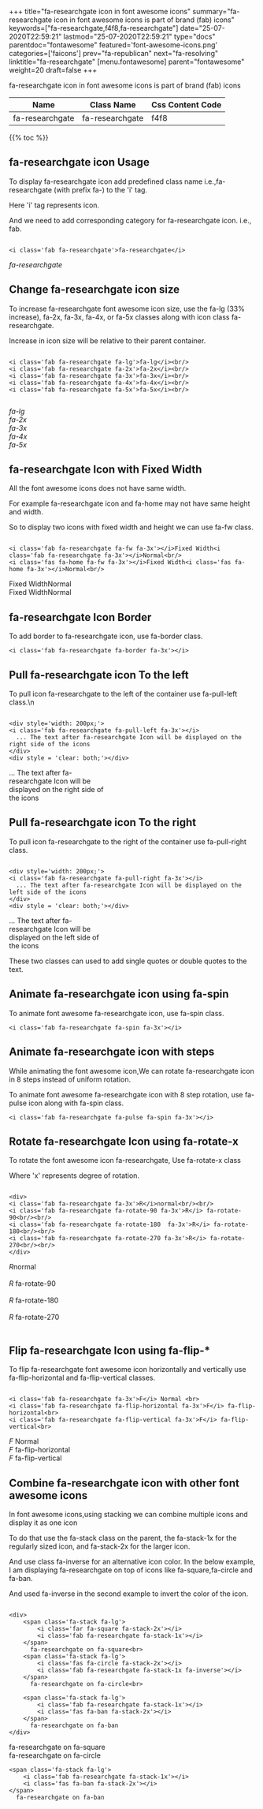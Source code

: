 +++
title="fa-researchgate icon in font awesome icons"
summary="fa-researchgate icon in font awesome icons is part of brand (fab) icons"
keywords=["fa-researchgate,f4f8,fa-researchgate"]
date="25-07-2020T22:59:21"
lastmod="25-07-2020T22:59:21"
type="docs"
parentdoc="fontawesome"
featured='font-awesome-icons.png'
categories=['faicons']
prev="fa-republican"
next="fa-resolving"
linktitle="fa-researchgate"
[menu.fontawesome]
parent="fontawesome"
weight=20
draft=false
+++


fa-researchgate icon in font awesome icons is part of brand (fab) icons

<div class='table-responsive'><table class='table'><thead><tr><th>Name</th><th>Class Name</th><th>Css Content Code</th></tr></thead><tbody><tr><td>fa-researchgate</td><td>fa-researchgate</td><td>f4f8</td></tr></tbody></table></div>


{{% toc %}}


## fa-researchgate icon Usage

To display fa-researchgate icon add predefined class name i.e.,fa-researchgate (with prefix fa-) to the 'i' tag.

Here 'i' tag represents icon.

And we need to add corresponding category for fa-researchgate icon. i.e., fab.


```

<i class='fab fa-researchgate'>fa-researchgate</i>
```

<i class='fab fa-researchgate'>fa-researchgate</i>




## Change fa-researchgate icon size
To increase fa-researchgate font awesome icon size, use the fa-lg (33% increase), fa-2x, fa-3x, fa-4x, or fa-5x classes along with icon class fa-researchgate.

Increase in icon size will be relative to their parent container. 

```

<i class='fab fa-researchgate fa-lg'>fa-lg</i><br/>
<i class='fab fa-researchgate fa-2x'>fa-2x</i><br/>
<i class='fab fa-researchgate fa-3x'>fa-3x</i><br/>
<i class='fab fa-researchgate fa-4x'>fa-4x</i><br/>
<i class='fab fa-researchgate fa-5x'>fa-5x</i><br/>
            
```

<i class='fab fa-researchgate fa-lg'>fa-lg</i><br/>
<i class='fab fa-researchgate fa-2x'>fa-2x</i><br/>
<i class='fab fa-researchgate fa-3x'>fa-3x</i><br/>
<i class='fab fa-researchgate fa-4x'>fa-4x</i><br/>
<i class='fab fa-researchgate fa-5x'>fa-5x</i><br/>
            



## fa-researchgate Icon with Fixed Width 

All the font awesome icons does not have same width.

For example fa-researchgate icon and fa-home may not have same height and width.

So to display two icons with fixed width and height we can use fa-fw class.


```

<i class='fab fa-researchgate fa-fw fa-3x'></i>Fixed Width<i class='fab fa-researchgate fa-3x'></i>Normal<br/>
<i class='fas fa-home fa-fw fa-3x'></i>Fixed Width<i class='fas fa-home fa-3x'></i>Normal<br/>
```

<i class='fab fa-researchgate fa-fw fa-3x'></i>Fixed Width<i class='fab fa-researchgate fa-3x'></i>Normal<br/>
<i class='fas fa-home fa-fw fa-3x'></i>Fixed Width<i class='fas fa-home fa-3x'></i>Normal<br/>



## fa-researchgate Icon Border 

To add border to fa-researchgate icon, use fa-border class.


```
<i class='fab fa-researchgate fa-border fa-3x'></i>

```
<i class='fab fa-researchgate fa-border fa-3x'></i>





## Pull fa-researchgate icon To the left

To pull icon fa-researchgate to the left of the container use fa-pull-left class.\n

```

<div style='width: 200px;'>
<i class='fab fa-researchgate fa-pull-left fa-3x'></i>
  ... The text after fa-researchgate Icon will be displayed on the right side of the icons
</div>
<div style = 'clear: both;'></div>
```

<div style='width: 200px;'>
<i class='fab fa-researchgate fa-pull-left fa-3x'></i>
  ... The text after fa-researchgate Icon will be displayed on the right side of the icons
</div>
<div style = 'clear: both;'></div>




## Pull fa-researchgate icon To the right
To pull icon fa-researchgate to the right of the container use fa-pull-right class.

```

<div style='width: 200px;'>
<i class='fab fa-researchgate fa-pull-right fa-3x'></i>
  ... The text after fa-researchgate Icon will be displayed on the left side of the icons
</div>
<div style = 'clear: both;'></div>
```

<div style='width: 200px;'>
<i class='fab fa-researchgate fa-pull-right fa-3x'></i>
  ... The text after fa-researchgate Icon will be displayed on the left side of the icons
</div>
<div style = 'clear: both;'></div>

These two classes can used to add single quotes or double quotes to the text.


## Animate fa-researchgate icon using fa-spin
To animate font awesome fa-researchgate icon, use fa-spin class.

```
<i class='fab fa-researchgate fa-spin fa-3x'></i>
```
<i class='fab fa-researchgate fa-spin fa-3x'></i>




## Animate fa-researchgate icon with steps
While animating the font awesome icon,We can rotate fa-researchgate icon in 8 steps instead of uniform rotation.

To animate font awesome fa-researchgate icon with 8 step rotation, use fa-pulse icon along with fa-spin class.


```
<i class='fab fa-researchgate fa-pulse fa-spin fa-3x'></i>

```
<i class='fab fa-researchgate fa-pulse fa-spin fa-3x'></i>





## Rotate fa-researchgate Icon using fa-rotate-x
To rotate the font awesome icon fa-researchgate, Use fa-rotate-x class

Where 'x' represents degree of rotation.


```

<div>
<i class='fab fa-researchgate fa-3x'>R</i>normal<br/><br/>
<i class='fab fa-researchgate fa-rotate-90 fa-3x'>R</i> fa-rotate-90<br/><br/> 
<i class='fab fa-researchgate fa-rotate-180  fa-3x'>R</i> fa-rotate-180<br/><br/> 
<i class='fab fa-researchgate fa-rotate-270 fa-3x'>R</i> fa-rotate-270<br/><br/>
</div>
```

<div>
<i class='fab fa-researchgate fa-3x'>R</i>normal<br/><br/>
<i class='fab fa-researchgate fa-rotate-90 fa-3x'>R</i> fa-rotate-90<br/><br/> 
<i class='fab fa-researchgate fa-rotate-180  fa-3x'>R</i> fa-rotate-180<br/><br/> 
<i class='fab fa-researchgate fa-rotate-270 fa-3x'>R</i> fa-rotate-270<br/><br/>
</div>




## Flip fa-researchgate Icon using fa-flip-*
To flip fa-researchgate font awesome icon horizontally and vertically use fa-flip-horizontal and fa-flip-vertical classes. 

```

<i class='fab fa-researchgate fa-3x'>F</i> Normal <br>
<i class='fab fa-researchgate fa-flip-horizontal fa-3x'>F</i> fa-flip-horizontal<br>
<i class='fab fa-researchgate fa-flip-vertical fa-3x'>F</i> fa-flip-vertical<br>
```

<i class='fab fa-researchgate fa-3x'>F</i> Normal <br>
<i class='fab fa-researchgate fa-flip-horizontal fa-3x'>F</i> fa-flip-horizontal<br>
<i class='fab fa-researchgate fa-flip-vertical fa-3x'>F</i> fa-flip-vertical<br>




## Combine fa-researchgate icon with other font awesome icons
In font awesome icons,using stacking we can combine multiple icons and display it as one icon 

To do that use the fa-stack class on the parent, the fa-stack-1x for the regularly sized icon, and fa-stack-2x for the larger icon.

And use class fa-inverse for an alternative icon color. 
In the below example, I am displaying fa-researchgate on top of icons like fa-square,fa-circle and fa-ban.

And used fa-inverse in the second example to invert the color of the icon.

```

<div>
    <span class='fa-stack fa-lg'>
        <i class='far fa-square fa-stack-2x'></i>
        <i class='fab fa-researchgate fa-stack-1x'></i>
    </span>
      fa-researchgate on fa-square<br>
    <span class='fa-stack fa-lg'>
        <i class='fas fa-circle fa-stack-2x'></i>
        <i class='fab fa-researchgate fa-stack-1x fa-inverse'></i>
    </span>
      fa-researchgate on fa-circle<br>

    <span class='fa-stack fa-lg'>
        <i class='fab fa-researchgate fa-stack-1x'></i>
        <i class='fas fa-ban fa-stack-2x'></i>
    </span>
      fa-researchgate on fa-ban
</div>
```

<div>
    <span class='fa-stack fa-lg'>
        <i class='far fa-square fa-stack-2x'></i>
        <i class='fab fa-researchgate fa-stack-1x'></i>
    </span>
      fa-researchgate on fa-square<br>
    <span class='fa-stack fa-lg'>
        <i class='fas fa-circle fa-stack-2x'></i>
        <i class='fab fa-researchgate fa-stack-1x fa-inverse'></i>
    </span>
      fa-researchgate on fa-circle<br>

    <span class='fa-stack fa-lg'>
        <i class='fab fa-researchgate fa-stack-1x'></i>
        <i class='fas fa-ban fa-stack-2x'></i>
    </span>
      fa-researchgate on fa-ban
</div>






